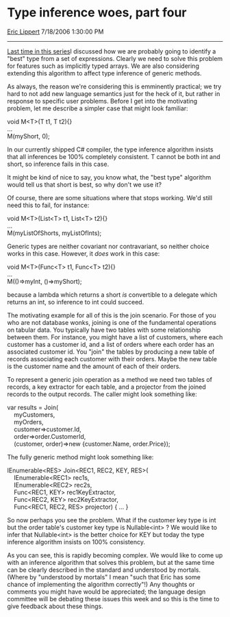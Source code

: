 # Type inference woes, part four

[Eric Lippert](https://social.msdn.microsoft.com/profile/Eric%20Lippert) 7/18/2006 1:30:00 PM

-----

[Last time in this series](http://blogs.msdn.com/ericlippert/archive/2006/05/30/610769.aspx)I discussed how we are probably going to identify a "best" type from a set of expressions. Clearly we need to solve this problem for features such as implicitly typed arrays. We are also considering extending this algorithm to affect type inference of generic methods.

As always, the reason we're considering this is emminently practical; we try hard to not add new language semantics just for the heck of it, but rather in response to specific user problems. Before I get into the motivating problem, let me describe a simpler case that might look familiar:

void M\<T\>(T t1, T t2){}  
...  
M(myShort, 0); 

In our currently shipped C\# compiler, the type inference algorithm insists that all inferences be 100% completely consistent. T cannot be both int and short, so inference fails in this case.

It might be kind of nice to say, you know what, the "best type" algorithm would tell us that short is best, so why don't we use it?

Of course, there are some situations where that stops working. We'd still need this to fail, for instance:

void M\<T\>(List\<T\> t1, List\<T\> t2){}  
...  
M(myListOfShorts, myListOfInts); 

Generic types are neither covariant nor contravariant, so neither choice works in this case. However, it *does* work in this case:

void M\<T\>(Func\<T\> t1, Func\<T\> t2){}  
...  
M(()=\>myInt, ()=\>myShort); 

because a lambda which returns a short *is* convertible to a delegate which returns an int, so inference to int could succeed.

The motivating example for all of this is the join scenario. For those of you who are not database wonks, joining is one of the fundamental operations on tabular data. You typically have two tables with some relationship between them. For instance, you might have a list of customers, where each customer has a customer id, and a list of orders where each order has an associated customer id. You "join" the tables by producing a new table of records associating each customer with their orders. Maybe the new table is the customer name and the amount of each of their orders.

To represent a generic join operation as a method we need two tables of records, a key extractor for each table, and a projector from the joined records to the output records. The caller might look something like:

var results = Join(  
    myCustomers,  
    myOrders,  
    customer=\>customer.Id,  
    order=\>order.CustomerId,  
    (customer, order)=\>new {customer.Name, order.Price});  

The fully generic method might look something like:

IEnumerable\<RES\> Join\<REC1, REC2, KEY, RES\>(  
    IEnumerable\<REC1\> rec1s,  
    IEnumerable\<REC2\> rec2s,  
    Func\<REC1, KEY\> rec1KeyExtractor,  
    Func\<REC2, KEY\> rec2KeyExtractor,  
    Func\<REC1, REC2, RES\> projector) { ... }  

So now perhaps you see the problem. What if the customer key type is int but the order table's customer key type is Nullable\<int\> ? We would like to infer that Nullable\<int\> is the better choice for KEY but today the type inference algorithm insists on 100% consistency.

As you can see, this is rapidly becoming complex. We would like to come up with an inference algorithm that solves this problem, but at the same time can be clearly described in the standard and understood by mortals. (Where by "understood by mortals" I mean "such that Eric has some chance of implementing the algorithm correctly"\!) Any thoughts or comments you might have would be appreciated; the language design committee will be debating these issues this week and so this is the time to give feedback about these things.

